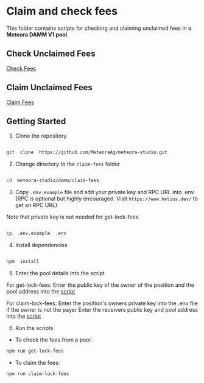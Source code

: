 # Claim and check fees

 This folder contains scripts for checking and claiming unclaimed fees in a **Meteora DAMM V1 pool**.

## Check Unclaimed Fees
 [Check Fees](./src/get-lock-fees.ts)


## Claim Unclaimed Fees
 [Claim Fees](./src/claim-lock-fees.ts)

## Getting Started

  

1. Clone the repository

 
```bash

git  clone  https://github.com/MeteoraAg/meteora-studio.git

```

  

2. Change directory to the `claim-fees` folder

  

```bash

cd  meteora-studio/damm/claim-fees

```

  

3. Copy `.env.example` file and add your private key and RPC URL into .env (RPC is optional but highly encouraged. Visit `https://www.helius.dev/` to get an RPC URL)

Note that private key is not needed for get-lock-fees

```bash

cp  .env.example  .env

```

  

4. Install dependencies

  

```bash

npm  install

```

  

5. Enter the pool details into the script

For get-lock-fees:
Enter the public key of the owner of the position and the pool address into the [script](./src/get-lock-fees.ts)

For claim-lock-fees:
Enter the position's owners private key into the .env file if the owner is not the payer
Enter the receivers public key and pool address into the [script](./src/claim-lock-fees.ts)

6. Run the scripts
    
-   To check the fees from a pool:
    
```bash
npm run get-lock-fees
```

-   To claim the fees:

```bash
npm run claim-lock-fees
```